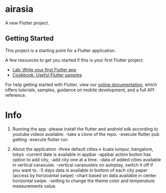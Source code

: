 # airasia

A new Flutter project.

## Getting Started

This project is a starting point for a Flutter application.

A few resources to get you started if this is your first Flutter project:

- [Lab: Write your first Flutter app](https://flutter.dev/docs/get-started/codelab)
- [Cookbook: Useful Flutter samples](https://flutter.dev/docs/cookbook)

For help getting started with Flutter, view our
[online documentation](https://flutter.dev/docs), which offers tutorials,
samples, guidance on mobile development, and a full API reference.

# Info

1. Running the app
   -please install the flutter and android sdk according to youtube videos available.
   -take a clone of the repo.
   -execute flutter pub getting
   -execute flutter run

2. About the application
   -three default cities-> kuala lumpur, bangalore, tokyo
   -current date is available in appbar
   -appbar action button has option to add city,
   -add city one at a time.
   -data of added cities available in vertical caraousle.
   -vertical caraousleis on autoplay, switch it off if you want to.
   -5 days data is available in bottom of each city paper (access by horizoantal swipe)
   -chart based on data available in center horizontal swipe.
   -setting to change the theme color and temperature measurements value.
